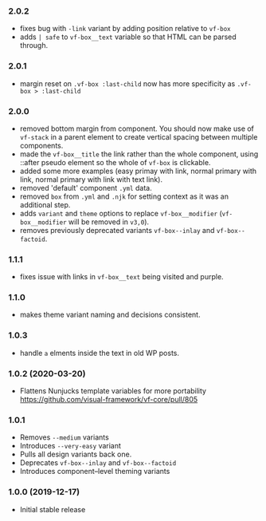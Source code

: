 ### 2.0.2

- fixes bug with `-link` variant by adding position relative to `vf-box`
- adds `| safe` to `vf-box__text` variable so that HTML can be parsed through.

### 2.0.1

- margin reset on `.vf-box :last-child` now has more specificity as `.vf-box > :last-child`


### 2.0.0

- removed bottom margin from component. You should now make use of `vf-stack` in a parent element to create vertical spacing between multiple components.
- made the `vf-box__title` the link rather than the whole component, using ::after pseudo element so the whole of `vf-box` is clickable.
- added some more examples (easy primay with link, normal primary with link, normal primary with link with text link).
- removed 'default' component `.yml` data.
- removed `box` from `.yml` and `.njk` for setting context as it was an additional step.
- adds `variant` and `theme` options to replace `vf-box__modifier` (`vf-box__modifier` will be removed in `v3,0`).
- removes previously deprecated variants `vf-box--inlay` and `vf-box--factoid`.

### 1.1.1

- fixes issue with links in `vf-box__text` being visited and purple.

### 1.1.0

- makes theme variant naming and decisions consistent.

### 1.0.3

- handle `a` elments inside the text in old WP posts.

### 1.0.2 (2020-03-20)

- Flattens Nunjucks template variables for more portability https://github.com/visual-framework/vf-core/pull/805

### 1.0.1

- Removes `--medium` variants
- Introduces `--very-easy` variant
- Pulls all design variants back one.
- Deprecates `vf-box--inlay` and `vf-box--factoid`
- Introduces component–level theming variants

### 1.0.0 (2019-12-17)

- Initial stable release
